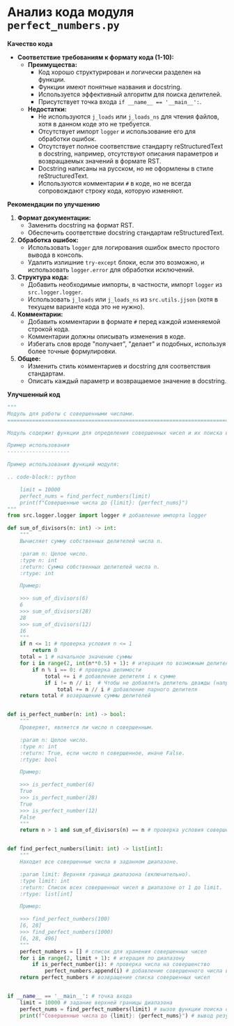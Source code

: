 # Анализ кода модуля `perfect_numbers.py`

**Качество кода**
-   **Соответствие требованиям к формату кода (1-10):**
    -   **Преимущества:**
        -   Код хорошо структурирован и логически разделен на функции.
        -   Функции имеют понятные названия и docstring.
        -   Используется эффективный алгоритм для поиска делителей.
        -   Присутствует точка входа `if __name__ == '__main__':`.
    -   **Недостатки:**
        -   Не используются `j_loads` или `j_loads_ns` для чтения файлов, хотя в данном коде это не требуется.
        -   Отсутствует импорт `logger` и использование его для обработки ошибок.
        -   Отсутствует полное соответствие стандарту reStructuredText в docstring, например,  отсутствуют описания параметров и возвращаемых значений в формате RST.
        -   Docstring написаны на русском, но не оформлены в стиле reStructuredText.
        -   Используются комментарии `#` в коде, но не всегда сопровождают строку кода, которую изменяют.

**Рекомендации по улучшению**

1.  **Формат документации:**
    -   Заменить docstring на формат RST.
    -   Обеспечить соответствие docstring стандартам reStructuredText.
2.  **Обработка ошибок:**
    -   Использовать `logger` для логирования ошибок вместо простого вывода в консоль.
    -   Удалить излишние `try-except` блоки, если это возможно, и использовать `logger.error` для обработки исключений.
3.  **Структура кода:**
    -   Добавить необходимые импорты, в частности, импорт `logger` из `src.logger.logger`.
    -   Использовать `j_loads` или `j_loads_ns` из `src.utils.jjson` (хотя в текущем варианте кода это не нужно).
4.  **Комментарии:**
    -   Добавить комментарии в формате `#` перед каждой изменяемой строкой кода.
    -   Комментарии должны описывать изменения в коде.
    -   Избегать слов вроде "получает", "делает" и подобных, используя более точные формулировки.
5.  **Общее:**
    -   Изменить стиль комментариев и docstring для соответствия стандартам.
    -   Описать каждый параметр и возвращаемое значение в docstring.

**Улучшенный код**
```python
"""
Модуль для работы с совершенными числами.
=========================================================================================

Модуль содержит функции для определения совершенных чисел и их поиска в заданном диапазоне.

Пример использования
--------------------

Пример использования функций модуля:

.. code-block:: python

    limit = 10000
    perfect_nums = find_perfect_numbers(limit)
    print(f"Совершенные числа до {limit}: {perfect_nums}")
"""
from src.logger.logger import logger # добавление импорта logger

def sum_of_divisors(n: int) -> int:
    """
    Вычисляет сумму собственных делителей числа n.

    :param n: Целое число.
    :type n: int
    :return: Сумма собственных делителей числа n.
    :rtype: int

    Пример:

    >>> sum_of_divisors(6)
    6
    >>> sum_of_divisors(28)
    28
    >>> sum_of_divisors(12)
    16
    """
    if n <= 1: # проверка условия n <= 1
        return 0
    total = 1 # начальное значение суммы
    for i in range(2, int(n**0.5) + 1): # итерация по возможным делителям
        if n % i == 0: # проверка делимости
            total += i # добавление делителя i к сумме
            if i != n // i:  # Чтобы не добавлять делитель дважды (например, для 16 = 4*4)
                total += n // i # добавление парного делителя
    return total # возвращение суммы делителей


def is_perfect_number(n: int) -> bool:
    """
    Проверяет, является ли число n совершенным.

    :param n: Целое число.
    :type n: int
    :return: True, если число n совершенное, иначе False.
    :rtype: bool

    Пример:

    >>> is_perfect_number(6)
    True
    >>> is_perfect_number(28)
    True
    >>> is_perfect_number(12)
    False
    """
    return n > 1 and sum_of_divisors(n) == n # проверка условия совершенного числа


def find_perfect_numbers(limit: int) -> list[int]:
    """
    Находит все совершенные числа в заданном диапазоне.

    :param limit: Верхняя граница диапазона (включительно).
    :type limit: int
    :return: Список всех совершенных чисел в диапазоне от 1 до limit.
    :rtype: list[int]

    Пример:

    >>> find_perfect_numbers(100)
    [6, 28]
    >>> find_perfect_numbers(1000)
    [6, 28, 496]
    """
    perfect_numbers = [] # список для хранения совершенных чисел
    for i in range(2, limit + 1): # итерация по диапазону
        if is_perfect_number(i): # проверка числа на совершенство
            perfect_numbers.append(i) # добавление совершенного числа в список
    return perfect_numbers # возвращение списка совершенных чисел


if __name__ == '__main__': # точка входа
    limit = 10000 # задание верхней границы диапазона
    perfect_nums = find_perfect_numbers(limit) # вызов функции поиска совершенных чисел
    print(f"Совершенные числа до {limit}: {perfect_nums}") # вывод результата
```